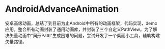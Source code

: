 # AndroidAdvanceAnimation
安卓高级动画，总结了到目前为止Android中所有的动画框架，代码实现，demo应用。整合所有动画封装了通用动画库，并封装了三个自定义PathView。为了解决矢量动画中“同形Path”生成困难的问题，尝试开发了一个桌面小工具，辅助构建矢量路径。
